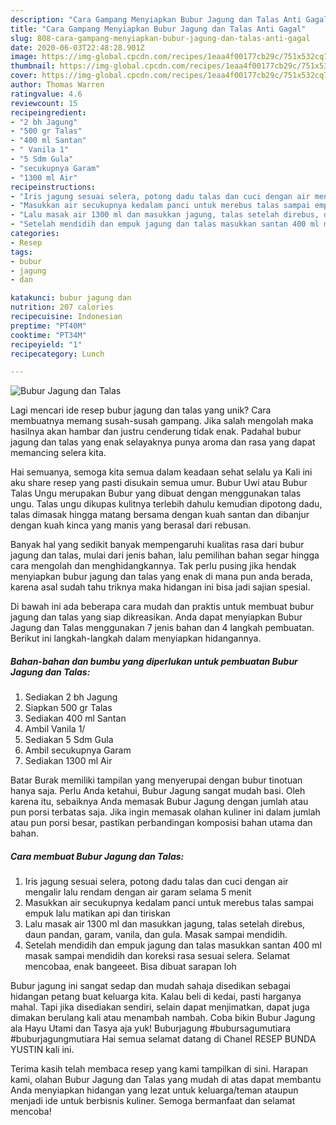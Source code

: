 ```yaml
---
description: "Cara Gampang Menyiapkan Bubur Jagung dan Talas Anti Gagal"
title: "Cara Gampang Menyiapkan Bubur Jagung dan Talas Anti Gagal"
slug: 808-cara-gampang-menyiapkan-bubur-jagung-dan-talas-anti-gagal
date: 2020-06-03T22:48:28.901Z
image: https://img-global.cpcdn.com/recipes/1eaa4f00177cb29c/751x532cq70/bubur-jagung-dan-talas-foto-resep-utama.jpg
thumbnail: https://img-global.cpcdn.com/recipes/1eaa4f00177cb29c/751x532cq70/bubur-jagung-dan-talas-foto-resep-utama.jpg
cover: https://img-global.cpcdn.com/recipes/1eaa4f00177cb29c/751x532cq70/bubur-jagung-dan-talas-foto-resep-utama.jpg
author: Thomas Warren
ratingvalue: 4.6
reviewcount: 15
recipeingredient:
- "2 bh Jagung"
- "500 gr Talas"
- "400 ml Santan"
- " Vanila 1"
- "5 Sdm Gula"
- "secukupnya Garam"
- "1300 ml Air"
recipeinstructions:
- "Iris jagung sesuai selera, potong dadu talas dan cuci dengan air mengalir lalu rendam dengan air garam selama 5 menit"
- "Masukkan air secukupnya kedalam panci untuk merebus talas sampai empuk lalu matikan api dan tiriskan"
- "Lalu masak air 1300 ml dan masukkan jagung, talas setelah direbus, daun pandan, garam, vanila, dan gula. Masak sampai mendidih."
- "Setelah mendidih dan empuk jagung dan talas masukkan santan 400 ml masak sampai mendidih dan koreksi rasa sesuai selera. Selamat mencobaa, enak bangeeet. Bisa dibuat sarapan loh"
categories:
- Resep
tags:
- bubur
- jagung
- dan

katakunci: bubur jagung dan 
nutrition: 207 calories
recipecuisine: Indonesian
preptime: "PT40M"
cooktime: "PT34M"
recipeyield: "1"
recipecategory: Lunch

---
```



![Bubur Jagung dan Talas](https://img-global.cpcdn.com/recipes/1eaa4f00177cb29c/751x532cq70/bubur-jagung-dan-talas-foto-resep-utama.jpg)

Lagi mencari ide resep bubur jagung dan talas yang unik? Cara membuatnya memang susah-susah gampang. Jika salah mengolah maka hasilnya akan hambar dan justru cenderung tidak enak. Padahal bubur jagung dan talas yang enak selayaknya punya aroma dan rasa yang dapat memancing selera kita.

Hai semuanya, semoga kita semua dalam keadaan sehat selalu ya Kali ini aku share resep yang pasti disukain semua umur. Bubur Uwi atau Bubur Talas Ungu merupakan Bubur yang dibuat dengan menggunakan talas ungu. Talas ungu dikupas kulitnya terlebih dahulu kemudian dipotong dadu, talas dimasak hingga matang bersama dengan kuah santan dan dibanjur dengan kuah kinca yang manis yang berasal dari rebusan.

Banyak hal yang sedikit banyak mempengaruhi kualitas rasa dari bubur jagung dan talas, mulai dari jenis bahan, lalu pemilihan bahan segar hingga cara mengolah dan menghidangkannya. Tak perlu pusing jika hendak menyiapkan bubur jagung dan talas yang enak di mana pun anda berada, karena asal sudah tahu triknya maka hidangan ini bisa jadi sajian spesial.


Di bawah ini ada beberapa cara mudah dan praktis untuk membuat bubur jagung dan talas yang siap dikreasikan. Anda dapat menyiapkan Bubur Jagung dan Talas menggunakan 7 jenis bahan dan 4 langkah pembuatan. Berikut ini langkah-langkah dalam menyiapkan hidangannya.

<!--inarticleads1-->

##### Bahan-bahan dan bumbu yang diperlukan untuk pembuatan Bubur Jagung dan Talas:

1. Sediakan 2 bh Jagung
1. Siapkan 500 gr Talas
1. Sediakan 400 ml Santan
1. Ambil  Vanila 1/
1. Sediakan 5 Sdm Gula
1. Ambil secukupnya Garam
1. Sediakan 1300 ml Air


Batar Burak memiliki tampilan yang menyerupai dengan bubur tinotuan hanya saja. Perlu Anda ketahui, Bubur Jagung sangat mudah basi. Oleh karena itu, sebaiknya Anda memasak Bubur Jagung dengan jumlah atau pun porsi terbatas saja. Jika ingin memasak olahan kuliner ini dalam jumlah atau pun porsi besar, pastikan perbandingan komposisi bahan utama dan bahan. 

<!--inarticleads2-->

##### Cara membuat Bubur Jagung dan Talas:

1. Iris jagung sesuai selera, potong dadu talas dan cuci dengan air mengalir lalu rendam dengan air garam selama 5 menit
1. Masukkan air secukupnya kedalam panci untuk merebus talas sampai empuk lalu matikan api dan tiriskan
1. Lalu masak air 1300 ml dan masukkan jagung, talas setelah direbus, daun pandan, garam, vanila, dan gula. Masak sampai mendidih.
1. Setelah mendidih dan empuk jagung dan talas masukkan santan 400 ml masak sampai mendidih dan koreksi rasa sesuai selera. Selamat mencobaa, enak bangeeet. Bisa dibuat sarapan loh


Bubur jagung ini sangat sedap dan mudah sahaja disedikan sebagai hidangan petang buat keluarga kita. Kalau beli di kedai, pasti harganya mahal. Tapi jika disediakan sendiri, selain dapat menjimatkan, dapat juga dimakan berulang kali atau menambah nambah. Coba bikin Bubur Jagung ala Hayu Utami dan Tasya aja yuk! Buburjagung #bubursagumutiara #buburjagungmutiara Hai semua selamat datang di Chanel RESEP BUNDA YUSTIN kali ini. 

Terima kasih telah membaca resep yang kami tampilkan di sini. Harapan kami, olahan Bubur Jagung dan Talas yang mudah di atas dapat membantu Anda menyiapkan hidangan yang lezat untuk keluarga/teman ataupun menjadi ide untuk berbisnis kuliner. Semoga bermanfaat dan selamat mencoba!
